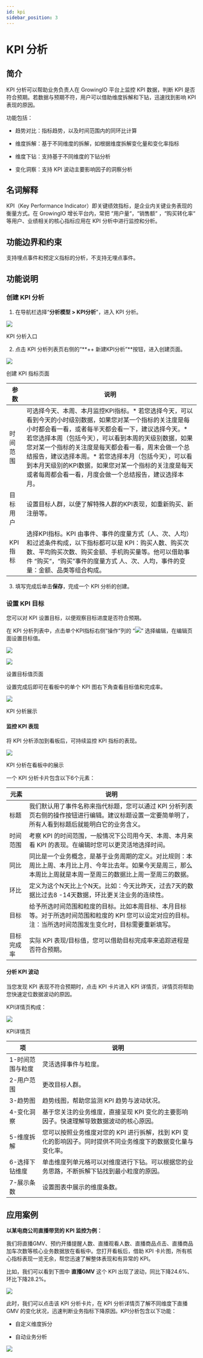 ```yaml
---
id: kpi
sidebar_position: 3
---
```


# KPI 分析

## 简介[](#jian-jie)

KPI 分析可以帮助业务负责人在 GrowingIO 平台上监控 KPI 数据，判断 KPI 是否符合预期。若数据与预期不符，用户可以借助维度拆解和下钻，迅速找到影响 KPI 表现的原因。

功能包括：

* 趋势对比：指标趋势，以及时间范围内的同环比计算
    
* 维度拆解：基于不同维度的拆解，如根据维度拆解变化量和变化率指标
    
* 维度下钻：支持基于不同维度的下钻分析
    
* 变化洞察：支持 KPI 波动主要影响因子的洞察分析
    

## 名词解释[](#ming-ci-jie-shi)

KPI（Key Performance Indicator）即关键绩效指标，是企业内关键业务表现的衡量方式。在 GrowingIO 增长平台内，常把 “用户量“，“销售额“ ，“购买转化率“ 等用户、业绩相关的核心指标应用在 KPI 分析中进行监控和分析。

## 功能边界和约束[](#gong-neng-bian-jie-he-yue-shu)

支持埋点事件和预定义指标的分析，不支持无埋点事件。

## 功能说明[](#gong-neng-shuo-ming)

### 创建 KPI 分析[](#chuang-jian-kpi-fen-xi)

1. 在导航栏选择“**分析模型 > KPI分析**"，进入 KPI 分析。

![](https://gblobscdn.gitbook.com/assets%2F-M2qbZInaXgdm8kkNosp%2F-Mj3mziM6kQhkAXytmTW%2F-Mj48wXYKybSP-88wmHF%2Fimage.png?alt=media&token=f57b76d5-e28f-4d22-ac86-42f8339b3db7)

KPI 分析入口

2. 点击 KPI 分析列表页右侧的“**++ 新建KPI分析”**按钮，进入创建页面。

![](https://gblobscdn.gitbook.com/assets%2F-M2qbZInaXgdm8kkNosp%2F-Mj3mziM6kQhkAXytmTW%2F-Mj4AbKoxKWOQY930c3E%2F%E5%B1%8F%E5%B9%95%E5%BF%AB%E7%85%A7%202021-09-08%20%E4%B8%8B%E5%8D%887.32.25.png?alt=media&token=41604c54-4f1e-48a8-be58-f557c851b241)

创建 KPI 指标页面

| 参数  | 说明  |
| --- | --- |
| 时间范围 | 可选择今天、本周、本月监控KPI指标。* 若您选择今天，可以看到今天的小时级别数据，如果您对某一个指标的关注度是每小时都会看一看，或者每半天都会看一下，建议选择今天。* 若您选择本周（包括今天），可以看到本周的天级别数据，如果您对某一个指标的关注度是每天都会看一看，周末会做一个总结报告，建议选择本周。* 若您选择本月（包括今天），可以看到本月天级别的KPI数据，如果您对某一个指标的关注度是每天或者每周都会看一看，月度会做一个总结报告，建议选择本月。 |
| 目标用户 | 设置目标人群，以便了解特殊人群的KPI表现，如重新购买、新注册等。 |
| KPI指标 | 选择KPI指标。KPI 由事件、事件的度量方式（人、次、人均）和过滤条件构成，以下指标都可以是 KPI：购买人数、购买次数、平均购买次数、购买金额、手机购买量等。他可以借助事件 “购买“，“购买”事件的度量方式 人、次、人均，事件的变量：金额、品类等组合构成。 |

3. 填写完成后单击**保存**，完成一个 KPI 分析的创建。

### 设置 KPI 目标[](#she-zhi-kpi-mu-biao)

您可以对 KPI 设置目标，以便观察目标进度是否符合预期。

在 KPI 分析列表中，点击单个KPI指标右侧“操作“列的 “![](https://docs.growingio.com/.gitbook/assets/-Lo08UtW7H58ehFKeZ4g-LugKRBPNPab7MdZtndt-LugeasN0wzG5aPiGtgoKPIE79C8BE69DBFE782B9E782B9E782B9.png)“ 选择编辑，在编辑页面设置目标值。

![](https://gblobscdn.gitbook.com/assets%2F-M2qbZInaXgdm8kkNosp%2F-Mj3mziM6kQhkAXytmTW%2F-Mj4CQhjZUnYgHzj2uXc%2Fimage.png?alt=media&token=816f3896-8315-4c17-b68e-617377dbef92)

![](https://gblobscdn.gitbook.com/assets%2F-M2qbZInaXgdm8kkNosp%2F-Mj3mziM6kQhkAXytmTW%2F-Mj4Di9Ea5wlpb9GzGu8%2F%E5%B1%8F%E5%B9%95%E5%BF%AB%E7%85%A7%202021-09-08%20%E4%B8%8B%E5%8D%887.45.46.png?alt=media&token=8e36145f-7bdd-4c1d-91fe-ea4a1badb543)

设置目标值页面

设置完成后即可在看板中的单个 KPI 图右下角查看目标值和完成率。

![](https://gblobscdn.gitbook.com/assets%2F-M2qbZInaXgdm8kkNosp%2F-Mj3mziM6kQhkAXytmTW%2F-Mj4IbWKLHkyi_rhwfGg%2F%E5%B1%8F%E5%B9%95%E5%BF%AB%E7%85%A7%202021-09-08%20%E4%B8%8B%E5%8D%888.07.30.png?alt=media&token=92228a92-04c8-4475-9a14-a51eb6a4c0e4)

KPI 分析展示

#### 监控 KPI 表现[](#jian-kong-kpi-biao-xian)

将 KPI 分析添加到看板后，可持续监控 KPI 指标的表现。

![](https://gblobscdn.gitbook.com/assets%2F-M2qbZInaXgdm8kkNosp%2F-Mj3mziM6kQhkAXytmTW%2F-Mj4It6xcTNyKn5X__MF%2Fimage.png?alt=media&token=2bc7b0f1-205c-49e5-8e38-d371e57a64b4)

KPI 分析在看板中的展示

一个 KPI 分析卡片包含以下6个元素：

| 元素  | 说明  |
| --- | --- |
| 标题  | 我们默认用了事件名称来指代标题，您可以通过 KPI 分析列表页右侧的操作按钮进行编辑。建议标题设置一定要简单明了，所有人看到标题后就能明白它的业务含义。 |
| 时间范围 | 考察 KPI 的时间范围，一般情况下公司用今天、本周、本月来看 KPI 的表现。在编辑时您可以更灵活地选择时间。 |
| 同比  | 同比是一个业务概念，是基于业务周期的定义。对比规则：本周比上周、本月比上月、今年比去年。如果今天是周三，那么本周比上周就是本周一至周三的数据比上周一至周三的数据。 |
| 环比  | 定义为这个N天比上个N天。比如：今天比昨天，过去7天的数据比过去8 -14天数据，环比更关注业务的连续性。 |
| 目标  | 给予所选时间范围和粒度的目标。比如本周目标、本月目标等。对于所选时间范围和粒度的 KPI 您可以设定对应的目标。注：当所选时间范围发生变化时，目标需要重新填写。 |
| 目标完成率 | 实际 KPI 表现/目标值，您可以借助目标完成率来追踪进程是否符合预期。 |

#### 分析 KPI 波动[](#fen-xi-kpi-bo-dong)

当您发现 KPI 表现不符合预期时，点击 KPI 卡片进入 KPI 详情页，详情页将帮助您快速定位数据波动的原因。

KPI详情页构成：

![](https://gblobscdn.gitbook.com/assets%2F-M2qbZInaXgdm8kkNosp%2F-M3drdF8rGIEP7RdyLCx%2F-M3dubXK0XS9yCictplU%2Fimage.png?alt=media&token=5cb43dbc-a03f-488c-9be2-1d7baf747fdd)

KPI详情页

| 项   | 说明  |
| --- | --- |
| 1-时间范围与粒度 | 灵活选择事件与粒度。 |
| 2-用户范围 | 更改目标人群。 |
| 3-趋势图 | 趋势线图，帮助您监测 KPI 趋势与波动状况。 |
| 4-变化洞察 | 基于您关注的业务维度，直接呈现 KPI 变化的主要影响因子。快速理解导致数据波动的核心原因。 |
| 5-维度拆解 | 您可以按照业务维度对您的 KPI 进行拆解，找到 KPI 变化的影响因子。同时提供不同业务维度下的数据变化量与变化率。 |
| 6-选择下钻维度 | 单击维度列单元格可以对维度进行下钻。可以根据您的业务思路，不断拆解下钻找到最小粒度的原因。 |
| 7-展示条数 | 设置图表中展示的维度条数。 |

## 应用案例[](#ying-yong-an-li)

**以某电商公司直播带货的 KPI 监控为例：**

我们将直播GMV、预约开播提醒人数、直播观看人数、直播商品点击、直播商品加车次数等核心业务数据放在看板中。您打开看板后，借助 KPI 卡片图，所有核心指标表现一览无余，帮您迅速了解整体表现和有异常的 KPI。

比如，我们可以看到下图中 **直播GMV** 这个 KPI 出现了波动，同比下降24.6%、环比下降28.2%。

![](https://gblobscdn.gitbook.com/assets%2F-M2qbZInaXgdm8kkNosp%2F-Mj3mziM6kQhkAXytmTW%2F-Mj4MLeRv8DTqcpcMvlB%2F%E5%B1%8F%E5%B9%95%E5%BF%AB%E7%85%A7%202021-09-08%20%E4%B8%8B%E5%8D%888.23.37.png?alt=media&token=cd1069d9-d55d-443b-9504-7e457078d75f)

此时，我们可以点击该 KPI 分析卡片，在 KPI 分析详情页了解不同维度下直播 GMV 的变化状况，迅速判断业务指标下降原因。KPI分析包含以下功能：

* 自定义维度拆分
    
* 自动业务分析
    

![](https://gblobscdn.gitbook.com/assets%2F-M2qbZInaXgdm8kkNosp%2F-Mj3mziM6kQhkAXytmTW%2F-Mj4Ma730IapAfyX4O6Y%2F%E5%B1%8F%E5%B9%95%E5%BF%AB%E7%85%A7%202021-09-08%20%E4%B8%8B%E5%8D%888.24.34.png?alt=media&token=878992ba-bff8-4785-90b8-1f5fba68c8d7)
